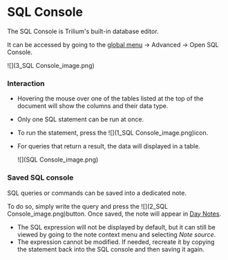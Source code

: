 # SQL Console
The SQL Console is Trilium's built-in database editor.

It can be accessed by going to the [global menu](../../../Basic%20Concepts/UI%20Elements) → Advanced → Open SQL Console.

![](3_SQL Console_image.png)

### Interaction

*   Hovering the mouse over one of the tables listed at the top of the document will show the columns and their data type.
*   Only one SQL statement can be run at once.
*   To run the statement, press the ![](1_SQL Console_image.png)icon.
*   For queries that return a result, the data will displayed in a table.
    
    ![](SQL Console_image.png)
    

### Saved SQL console

SQL queries or commands can be saved into a dedicated note.

To do so, simply write the query and press the ![](2_SQL Console_image.png)button. Once saved, the note will appear in [Day Notes](../../Advanced%20Showcases/Day%20Notes.md).

*   The SQL expression will not be displayed by default, but it can still be viewed by going to the note context menu and selecting _Note source_.
*   The expression cannot be modified. If needed, recreate it by copying the statement back into the SQL console and then saving it again.